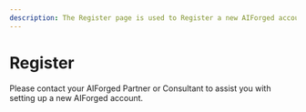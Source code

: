 ```yaml
---
description: The Register page is used to Register a new AIForged account.
---
```


# Register

Please contact your AIForged Partner or Consultant to assist you with setting up a new AIForged account.
